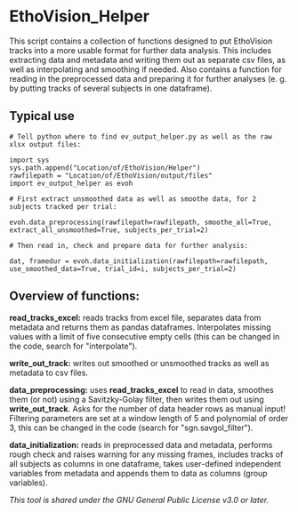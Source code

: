 # EthoVision_Helper

This script contains a collection of functions designed to put EthoVision tracks into a more usable format for further data analysis. This includes extracting data and metadata and writing them out as separate csv files, as well as interpolating and smoothing if needed. Also contains a function for reading in the preprocessed data and preparing it for further analyses (e. g. by putting tracks of several subjects in one dataframe).

## Typical use   
```
# Tell python where to find ev_output_helper.py as well as the raw xlsx output files:

import sys   
sys.path.append("Location/of/EthoVision/Helper")   
rawfilepath = "Location/of/EthoVision/output/files"   
import ev_output_helper as evoh   
   
# First extract unsmoothed data as well as smoothe data, for 2 subjects tracked per trial:

evoh.data_preprocessing(rawfilepath=rawfilepath, smoothe_all=True, extract_all_unsmoothed=True, subjects_per_trial=2)   

# Then read in, check and prepare data for further analysis:

dat, framedur = evoh.data_initialization(rawfilepath=rawfilepath, use_smoothed_data=True, trial_id=i, subjects_per_trial=2)
```

## Overview of functions:

**read_tracks_excel:** reads tracks from excel file, separates data from metadata and returns them as pandas dataframes. Interpolates missing values with a limit of five consecutive empty cells (this can be changed in the code, search for "interpolate").

**write_out_track:** writes out smoothed or unsmoothed tracks as well as metadata to csv files.

**data_preprocessing:** uses **read_tracks_excel** to read in data, smoothes them (or not) using a Savitzky-Golay filter, then writes them out using **write_out_track**. Asks for the number of data header rows as manual input!
Filtering parameters are set at a window length of 5 and polynomial of order 3, this can be changed in the code (search for "sgn.savgol_filter").

**data_initialization:** reads in preprocessed data and metadata, performs rough check and raises warning for any missing frames, includes tracks of all subjects as columns in one dataframe, takes user-defined independent variables from metadata and appends them to data as columns (group variables).
        
        
        
*This tool is shared under the GNU General Public License v3.0 or later.*
